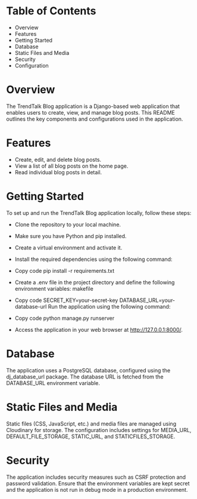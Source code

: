 # Table of Contents

- Overview
- Features
- Getting Started
- Database
- Static Files and Media
- Security
- Configuration

# Overview

The TrendTalk Blog application is a Django-based web application that enables users to create, view, and manage blog posts. This README outlines the key components and configurations used in the application.

# Features

- Create, edit, and delete blog posts.
- View a list of all blog posts on the home page.
- Read individual blog posts in detail.

# Getting Started

To set up and run the TrendTalk Blog application locally, follow these steps:

- Clone the repository to your local machine.
- Make sure you have Python and pip installed.
- Create a virtual environment and activate it.
- Install the required dependencies using the following command:
- Copy code
  pip install -r requirements.txt
- Create a .env file in the project directory and define the following environment variables:
  makefile
- Copy code
  SECRET_KEY=your-secret-key
  DATABASE_URL=your-database-url
  Run the application using the following command:

- Copy code
  python manage.py runserver
- Access the application in your web browser at http://127.0.0.1:8000/.

# Database

The application uses a PostgreSQL database, configured using the dj_database_url package. The database URL is fetched from the DATABASE_URL environment variable.

# Static Files and Media

Static files (CSS, JavaScript, etc.) and media files are managed using Cloudinary for storage. The configuration includes settings for MEDIA_URL, DEFAULT_FILE_STORAGE, STATIC_URL, and STATICFILES_STORAGE.

# Security

The application includes security measures such as CSRF protection and password validation. Ensure that the environment variables are kept secret and the application is not run in debug mode in a production environment.
